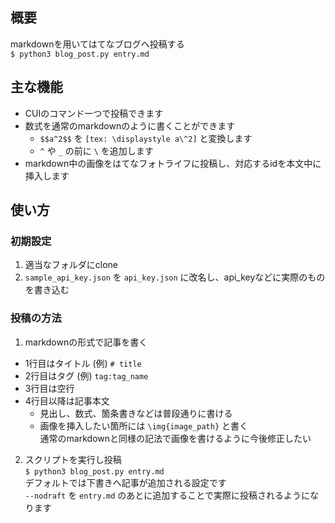 ## 概要
markdownを用いてはてなブログへ投稿する  
```$ python3 blog_post.py entry.md```

## 主な機能
* CUIのコマンド一つで投稿できます
* 数式を通常のmarkdownのように書くことができます
  * ```$$a^2$$``` を ```[tex: \displaystyle a\^2]``` と変換します
  * `^` や `_` の前に `\` を追加します
* markdown中の画像をはてなフォトライフに投稿し、対応するidを本文中に挿入します 

## 使い方
### 初期設定
1. 適当なフォルダにclone
2. `sample_api_key.json` を `api_key.json` に改名し、api_keyなどに実際のものを書き込む

### 投稿の方法
1. markdownの形式で記事を書く
* 1行目はタイトル (例) ```# title```  
* 2行目はタグ (例) ```tag:tag_name```  
* 3行目は空行  
* 4行目以降は記事本文  
  * 見出し、数式、箇条書きなどは普段通りに書ける
  * 画像を挿入したい箇所には ```\img{image_path}``` と書く  
  通常のmarkdownと同様の記法で画像を書けるように今後修正したい
2. スクリプトを実行し投稿  
```$ python3 blog_post.py entry.md```  
デフォルトでは下書きへ記事が追加される設定です  
```--nodraft``` を ```entry.md``` のあとに追加することで実際に投稿されるようになります
